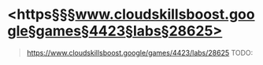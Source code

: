 # <https§§§www.cloudskillsboost.google§games§4423§labs§28625>
> <https://www.cloudskillsboost.google/games/4423/labs/28625>
TODO: